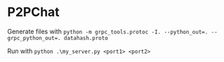 # P2PChat

Generate files with ``python -m grpc_tools.protoc -I. --python_out=. --grpc_python_out=. datahash.proto``

Run with ``python .\my_server.py <port1> <port2>``
